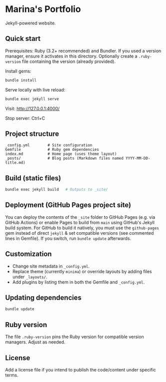 # Marina's Portfolio

Jekyll-powered website.

## Quick start

Prerequisites: Ruby (3.2+ recommended) and Bundler. If you used a version manager, ensure it activates in this directory. Optionally create a `.ruby-version` file containing the version (already provided).

Install gems:

```zsh
bundle install
```

Serve locally with live reload:

```zsh
bundle exec jekyll serve
```

Visit: http://127.0.0.1:4000/

Stop server: Ctrl+C

## Project structure

```
_config.yml        # Site configuration
Gemfile            # Ruby gem dependencies
index.md           # Home page (uses theme layout)
_posts/            # Blog posts (Markdown files named YYYY-MM-DD-title.md)
```

## Build (static files)

```zsh
bundle exec jekyll build   # Outputs to _site/
```

## Deployment (GitHub Pages project site)

You can deploy the contents of the `_site` folder to GitHub Pages (e.g. via GitHub Actions) or enable Pages to build from `main` using GitHub's Jekyll build system. For GitHub to build it natively, you must use the `github-pages` gem instead of direct `jekyll` & set compatible versions (see commented lines in Gemfile). If you switch, run `bundle update` afterwards.

## Customization

- Change site metadata in `_config.yml`.
- Replace theme (currently `minima`) or override layouts by adding files under `_layouts/`.
- Add plugins by listing them in both the Gemfile and `_config.yml`.

## Updating dependencies

```zsh
bundle update
```

## Ruby version

The file `.ruby-version` pins the Ruby version for compatible version managers. Adjust as needed.

## License

Add a license file if you intend to publish the code/content under specific terms.